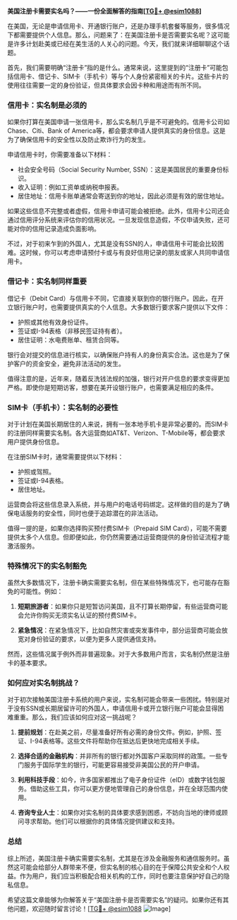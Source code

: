 **美国注册卡需要实名吗？——一份全面解答的指南[[TG💪+ @esim1088](https://t.me/s/esim1088)]**

在美国，无论是申请信用卡、开通银行账户，还是办理手机套餐等服务，很多情况下都需要提供个人信息。那么，问题来了：在美国注册卡是否需要实名呢？这可能是许多计划赴美或已经在美生活的人关心的问题。今天，我们就来详细聊聊这个话题。

首先，我们需要明确“注册卡”指的是什么。通常来说，这里提到的“注册卡”可能包括信用卡、借记卡、SIM卡（手机卡）等与个人身份紧密相关的卡片。这些卡片的使用往往需要一定的身份验证，但具体要求会因卡种和用途而有所不同。

### **信用卡：实名制是必须的**

如果你打算在美国申请一张信用卡，那么实名制几乎是不可避免的。信用卡公司如Chase、Citi、Bank of America等，都会要求申请人提供真实的身份信息。这是为了确保信用卡的安全性以及防止欺诈行为的发生。

申请信用卡时，你需要准备以下材料：

- 社会安全号码（Social Security Number, SSN）：这是美国居民的重要身份标识。
- 收入证明：例如工资单或纳税申报表。
- 居住地址：信用卡账单通常会寄送到你的地址，因此必须是有效的居住地址。

如果这些信息不完整或者虚假，信用卡申请可能会被拒绝。此外，信用卡公司还会通过信用评分系统来评估你的信用状况。一旦发现信息造假，不仅申请失败，还可能对你的信用记录造成负面影响。

不过，对于初来乍到的外国人，尤其是没有SSN的人，申请信用卡可能会比较困难。这时候，你可以考虑申请预付卡或与有良好信用记录的朋友或家人共同申请信用卡。

### **借记卡：实名制同样重要**

借记卡（Debit Card）与信用卡不同，它直接关联到你的银行账户。因此，在开立银行账户时，也需要提供真实的个人信息。大多数银行要求客户提供以下文件：

- 护照或其他有效身份证件。
- 签证或I-94表格（非移民签证持有者）。
- 居住证明：水电费账单、租赁合同等。

银行会对提交的信息进行核实，以确保账户持有人的身份真实合法。这也是为了保护客户的资金安全，避免非法活动的发生。

值得注意的是，近年来，随着反洗钱法规的加强，银行对开户信息的要求变得更加严格。即使你是短期访客，想要在美开设银行账户，也需要满足相应的条件。

### **SIM卡（手机卡）：实名制的必要性**

对于计划在美国长期居住的人来说，拥有一张本地手机卡是非常必要的。而SIM卡的注册同样需要实名制。各大运营商如AT&T、Verizon、T-Mobile等，都会要求用户提供身份信息。

在注册SIM卡时，通常需要提供以下材料：

- 护照或驾照。
- 签证或I-94表格。
- 居住地址。

运营商会将这些信息录入系统，并与用户的电话号码绑定。这样做的目的是为了确保电话服务的安全性，同时也便于追踪潜在的非法活动。

值得一提的是，如果你选择购买预付费SIM卡（Prepaid SIM Card），可能不需要提供太多个人信息。但即便如此，你仍然需要通过运营商提供的身份验证流程才能激活服务。

### **特殊情况下的实名制豁免**

虽然大多数情况下，注册卡确实需要实名制，但在某些特殊情况下，也可能存在豁免的可能性。例如：

1. **短期旅游者**：如果你只是短暂访问美国，且不打算长期停留，有些运营商可能会允许你购买无须实名认证的预付费SIM卡。
   
2. **紧急情况**：在紧急情况下，比如自然灾害或突发事件中，部分运营商可能会放宽对身份验证的要求，以便为更多人提供通信支持。

然而，这些情况属于例外而非普遍现象。对于大多数用户而言，实名制仍然是注册卡的基本要求。

### **如何应对实名制挑战？**

对于初次接触美国注册卡系统的用户来说，实名制可能会带来一些困扰。特别是对于没有SSN或长期居留许可的外国人，申请信用卡或开立银行账户可能会显得困难重重。那么，我们应该如何应对这一挑战呢？

1. **提前规划**：在赴美之前，尽量准备好所有必需的身份文件。例如，护照、签证、I-94表格等。这些文件将帮助你在抵达后更快地完成相关手续。

2. **选择合适的金融机构**：并非所有的银行都对外国客户采取同样的政策。一些专门服务于国际学生的银行，可能更容易接受非美国公民的开户申请。

3. **利用科技手段**：如今，许多国家都推出了电子身份证件（eID）或数字钱包服务。借助这些工具，你可以更方便地管理自己的身份信息，并在全球范围内使用。

4. **咨询专业人士**：如果你对实名制的具体要求感到困惑，不妨向当地的律师或顾问寻求帮助。他们可以根据你的具体情况提供建议和支持。

### **总结**

综上所述，美国注册卡确实需要实名制，尤其是在涉及金融服务和通信服务时。虽然这可能会给部分人群带来不便，但实名制的核心目的在于保障公共安全和个人权益。作为用户，我们应当积极配合相关机构的工作，同时也要注意保护好自己的隐私信息。

希望这篇文章能够为你解答关于“美国注册卡是否需要实名”的疑问。如果你还有其他问题，欢迎随时留言讨论！[[TG💪+ @esim1088](https://t.me/s/esim1088) ![Image](https://i.postimg.cc/4NQfJmqS/Snipaste-2025-05-13-00-14-12.png)]